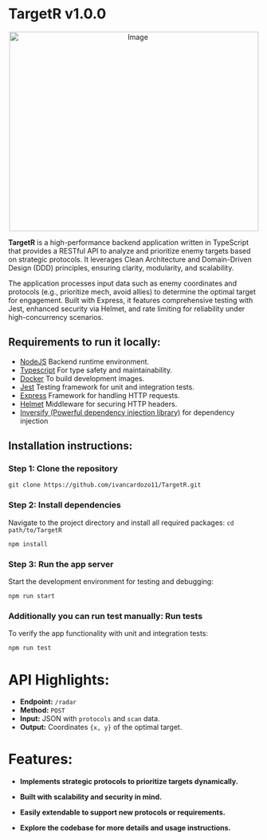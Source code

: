 # TargetR v1.0.0

<div style="max-width: 600px; margin: 0 auto;">
 <p align="center"> 
 <img src="TargetRLogo.png" width="500" height="400" alt="Image">
</p>
</div>

</div>


**TargetR** is a high-performance backend application written in TypeScript that provides a RESTful API to analyze and prioritize enemy targets based on strategic protocols. It leverages Clean Architecture and Domain-Driven Design (DDD) principles, ensuring clarity, modularity, and scalability.

The application processes input data such as enemy coordinates and protocols (e.g., prioritize mech, avoid allies) to determine the optimal target for engagement. Built with Express, it features comprehensive testing with Jest, enhanced security via Helmet, and rate limiting for reliability under high-concurrency scenarios.

## Requirements to run it locally:

* [NodeJS](https://nodejs.org/en/download "NodeJS") Backend runtime environment.
* [Typescript](https://www.npmjs.com/package/typescript) For type safety and maintainability.
* [Docker](https://www.docker.com/) To build development images.
* [Jest](https://jestjs.io/es-ES/) Testing framework for unit and integration tests.
* [Express](https://www.npmjs.com/package/express) Framework for handling HTTP requests.
* [Helmet](https://www.npmjs.com/package/helmet) Middleware for securing HTTP headers.
* [Inversify (Powerful dependency injection library)](https://inversify.io/) for dependency injection

## Installation instructions:

### Step 1: Clone the repository
```
git clone https://github.com/ivancardozo11/TargetR.git
```
### Step 2: Install dependencies

Navigate to the project directory and install all required packages:
`cd path/to/TargetR`
```
npm install
```
### Step 3: Run the app server
Start the development environment for testing and debugging:
```
npm run start
```

### Additionally you can run test manually: Run tests
To verify the app functionality with unit and integration tests:
```
npm run test
```
# API Highlights:

* **Endpoint:** `/radar` 
* **Method:** `POST` 
* **Input:** JSON with `protocols` and `scan` data. 
* **Output:** Coordinates `{x, y}` of the optimal target.

# Features:

* **Implements strategic protocols to prioritize targets dynamically.**

* **Built with scalability and security in mind.**
* **Easily extendable to support new protocols or requirements.**
* **Explore the codebase for more details and usage instructions.**